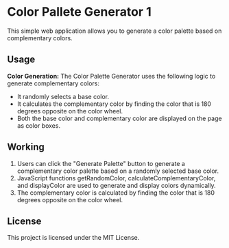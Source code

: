 # Color Pallete Generator 1

This simple web application allows you to generate a color palette based on complementary colors.

## Usage
**Color Generation:** The Color Palette Generator uses the following logic to generate complementary colors:

- It randomly selects a base color.
- It calculates the complementary color by finding the color that is 180 degrees opposite on the color wheel.
- Both the base color and complementary color are displayed on the page as color boxes.

## Working

1. Users can click the "Generate Palette" button to generate a complementary color palette based on a randomly selected base color.
2. JavaScript functions getRandomColor, calculateComplementaryColor, and displayColor are used to generate and display colors dynamically.
3. The complementary color is calculated by finding the color that is 180 degrees opposite on the color wheel.

## License
This project is licensed under the MIT License.
